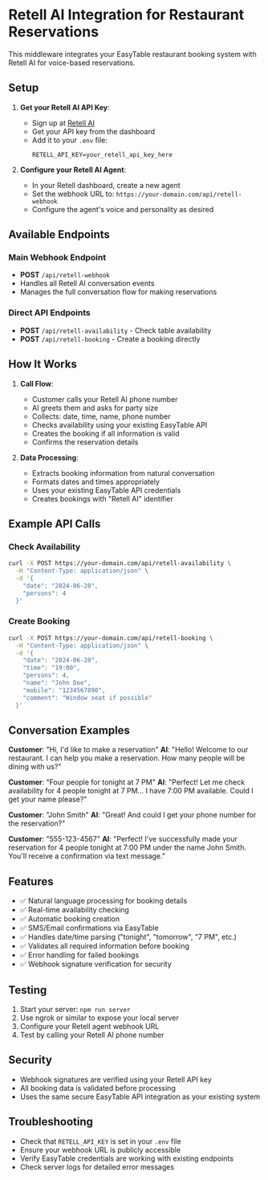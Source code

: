# Retell AI Integration for Restaurant Reservations

This middleware integrates your EasyTable restaurant booking system with Retell AI for voice-based reservations.

## Setup

1. **Get your Retell AI API Key**:
   - Sign up at [Retell AI](https://retell.ai)
   - Get your API key from the dashboard
   - Add it to your `.env` file:
     ```
     RETELL_API_KEY=your_retell_api_key_here
     ```

2. **Configure your Retell AI Agent**:
   - In your Retell dashboard, create a new agent
   - Set the webhook URL to: `https://your-domain.com/api/retell-webhook`
   - Configure the agent's voice and personality as desired

## Available Endpoints

### Main Webhook Endpoint
- **POST** `/api/retell-webhook`
- Handles all Retell AI conversation events
- Manages the full conversation flow for making reservations

### Direct API Endpoints
- **POST** `/api/retell-availability` - Check table availability
- **POST** `/api/retell-booking` - Create a booking directly

## How It Works

1. **Call Flow**:
   - Customer calls your Retell AI phone number
   - AI greets them and asks for party size
   - Collects: date, time, name, phone number
   - Checks availability using your existing EasyTable API
   - Creates the booking if all information is valid
   - Confirms the reservation details

2. **Data Processing**:
   - Extracts booking information from natural conversation
   - Formats dates and times appropriately
   - Uses your existing EasyTable API credentials
   - Creates bookings with "Retell AI" identifier

## Example API Calls

### Check Availability
```bash
curl -X POST https://your-domain.com/api/retell-availability \
  -H "Content-Type: application/json" \
  -d '{
    "date": "2024-06-20",
    "persons": 4
  }'
```

### Create Booking
```bash
curl -X POST https://your-domain.com/api/retell-booking \
  -H "Content-Type: application/json" \
  -d '{
    "date": "2024-06-20",
    "time": "19:00",
    "persons": 4,
    "name": "John Doe",
    "mobile": "1234567890",
    "comment": "Window seat if possible"
  }'
```

## Conversation Examples

**Customer**: "Hi, I'd like to make a reservation"
**AI**: "Hello! Welcome to our restaurant. I can help you make a reservation. How many people will be dining with us?"

**Customer**: "Four people for tonight at 7 PM"
**AI**: "Perfect! Let me check availability for 4 people tonight at 7 PM... I have 7:00 PM available. Could I get your name please?"

**Customer**: "John Smith"
**AI**: "Great! And could I get your phone number for the reservation?"

**Customer**: "555-123-4567"
**AI**: "Perfect! I've successfully made your reservation for 4 people tonight at 7:00 PM under the name John Smith. You'll receive a confirmation via text message."

## Features

- ✅ Natural language processing for booking details
- ✅ Real-time availability checking
- ✅ Automatic booking creation
- ✅ SMS/Email confirmations via EasyTable
- ✅ Handles date/time parsing ("tonight", "tomorrow", "7 PM", etc.)
- ✅ Validates all required information before booking
- ✅ Error handling for failed bookings
- ✅ Webhook signature verification for security

## Testing

1. Start your server: `npm run server`
2. Use ngrok or similar to expose your local server
3. Configure your Retell agent webhook URL
4. Test by calling your Retell AI phone number

## Security

- Webhook signatures are verified using your Retell API key
- All booking data is validated before processing
- Uses the same secure EasyTable API integration as your existing system

## Troubleshooting

- Check that `RETELL_API_KEY` is set in your `.env` file
- Ensure your webhook URL is publicly accessible
- Verify EasyTable credentials are working with existing endpoints
- Check server logs for detailed error messages

